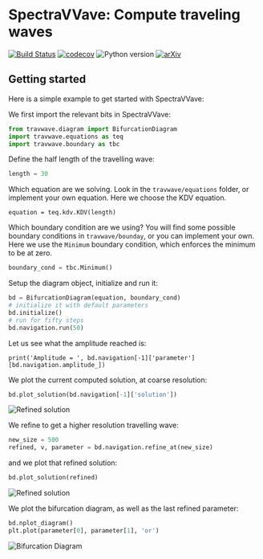 # SpectraVVave: Compute traveling waves

[![Build Status](https://github.com/olivierverdier/SpecTraVVave/actions/workflows/python_package.yml/badge.svg?branch=main)](https://github.com/olivierverdier/SpecTraVVave/actions/workflows/python_package.yml?query=branch%3Amain)
[![codecov](https://codecov.io/github/olivierverdier/SpecTraVVave/graph/badge.svg?token=Ea4XsTXw6A)](https://codecov.io/github/olivierverdier/SpecTraVVave)
![Python version](https://img.shields.io/badge/Python-3.9%20|%203.10%20|%203.11%20|%203.12-blue.svg?logo=python&logoColor=gold)
[![arXiv](https://img.shields.io/badge/arXiv-1606.01465-b31b1b.svg?logo=arxiv&logoColor=red)](https://arxiv.org/abs/1606.01465)

## Getting started

Here is a simple example to get started with SpectraVVave:

We first import the relevant bits in SpectraVVave:

```python
from travwave.diagram import BifurcationDiagram
import travwave.equations as teq
import travwave.boundary as tbc
```

Define the half length of the travelling wave:
```python
length = 30
```

Which equation are we solving. Look in the `travwave/equations` folder, or implement your own equation. Here we choose the KDV equation.
```
equation = teq.kdv.KDV(length)
```

Which boundary condition are we using? You will find some possible boundary conditions in `travwave/bounday`, or you can implement your own. Here we use the `Minimum` boundary condition, which enforces the minimum to be at zero.
```python
boundary_cond = tbc.Minimum()
```

Setup the diagram object, initialize and run it:
```python
bd = BifurcationDiagram(equation, boundary_cond)
# initialize it with default parameters
bd.initialize()
# run for fifty steps
bd.navigation.run(50)
```

Let us see what the amplitude reached is:
```
print('Amplitude = ', bd.navigation[-1]['parameter'][bd.navigation.amplitude_])
```

We plot the current computed solution, at coarse resolution:
```python
bd.plot_solution(bd.navigation[-1]['solution'])
```
![Refined solution](https://github.com/olivierverdier/SpecTraVVave/raw/main/coarse.png)

We refine to get a higher resolution travelling wave:
```python
new_size = 500
refined, v, parameter = bd.navigation.refine_at(new_size)
```

and we plot that refined solution:
```python
bd.plot_solution(refined)
```

![Refined solution](https://github.com/olivierverdier/SpecTraVVave/raw/main/wave.png)

We plot the bifurcation diagram, as well as the last refined parameter:
```python
bd.nplot_diagram()
plt.plot(parameter[0], parameter[1], 'or')
```

![Bifurcation Diagram](https://github.com/olivierverdier/SpecTraVVave/raw/main/diagram.png)
